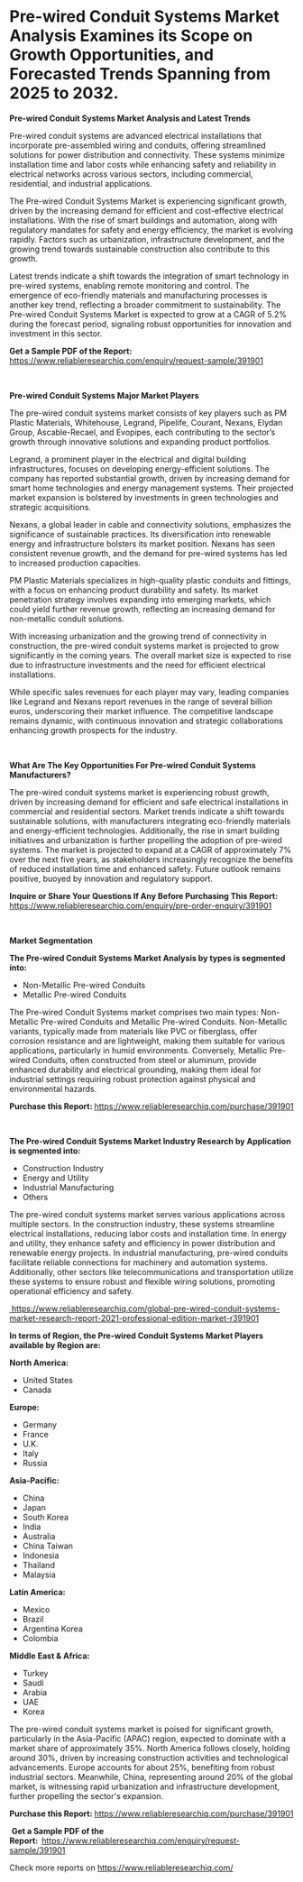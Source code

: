 <p><h1>Pre-wired Conduit Systems Market Analysis Examines its Scope on Growth Opportunities, and Forecasted Trends Spanning from 2025 to 2032.</h1></p><p><strong>Pre-wired Conduit Systems Market Analysis and Latest Trends</strong></p>
<p><p>Pre-wired conduit systems are advanced electrical installations that incorporate pre-assembled wiring and conduits, offering streamlined solutions for power distribution and connectivity. These systems minimize installation time and labor costs while enhancing safety and reliability in electrical networks across various sectors, including commercial, residential, and industrial applications.</p><p>The Pre-wired Conduit Systems Market is experiencing significant growth, driven by the increasing demand for efficient and cost-effective electrical installations. With the rise of smart buildings and automation, along with regulatory mandates for safety and energy efficiency, the market is evolving rapidly. Factors such as urbanization, infrastructure development, and the growing trend towards sustainable construction also contribute to this growth.</p><p>Latest trends indicate a shift towards the integration of smart technology in pre-wired systems, enabling remote monitoring and control. The emergence of eco-friendly materials and manufacturing processes is another key trend, reflecting a broader commitment to sustainability. The Pre-wired Conduit Systems Market is expected to grow at a CAGR of 5.2% during the forecast period, signaling robust opportunities for innovation and investment in this sector.</p></p>
<p><strong>Get a Sample PDF of the Report:&nbsp;</strong> <a href="https://www.reliableresearchiq.com/enquiry/request-sample/391901?utm_campaign=1906&utm_medium=2&utm_source=Github&utm_content=ia&utm_term=16012025&utm_id=pre-wired-conduit-systems">https://www.reliableresearchiq.com/enquiry/request-sample/391901</a></p>
<p>&nbsp;</p>
<p><strong>Pre-wired Conduit Systems Major Market Players</strong></p>
<p><p>The pre-wired conduit systems market consists of key players such as PM Plastic Materials, Whitehouse, Legrand, Pipelife, Courant, Nexans, Elydan Group, Ascable-Recael, and Evopipes, each contributing to the sector’s growth through innovative solutions and expanding product portfolios. </p><p>Legrand, a prominent player in the electrical and digital building infrastructures, focuses on developing energy-efficient solutions. The company has reported substantial growth, driven by increasing demand for smart home technologies and energy management systems. Their projected market expansion is bolstered by investments in green technologies and strategic acquisitions.</p><p>Nexans, a global leader in cable and connectivity solutions, emphasizes the significance of sustainable practices. Its diversification into renewable energy and infrastructure bolsters its market position. Nexans has seen consistent revenue growth, and the demand for pre-wired systems has led to increased production capacities.</p><p>PM Plastic Materials specializes in high-quality plastic conduits and fittings, with a focus on enhancing product durability and safety. Its market penetration strategy involves expanding into emerging markets, which could yield further revenue growth, reflecting an increasing demand for non-metallic conduit solutions.</p><p>With increasing urbanization and the growing trend of connectivity in construction, the pre-wired conduit systems market is projected to grow significantly in the coming years. The overall market size is expected to rise due to infrastructure investments and the need for efficient electrical installations.</p><p>While specific sales revenues for each player may vary, leading companies like Legrand and Nexans report revenues in the range of several billion euros, underscoring their market influence. The competitive landscape remains dynamic, with continuous innovation and strategic collaborations enhancing growth prospects for the industry.</p></p>
<p>&nbsp;</p>
<p><strong>What Are The Key Opportunities For Pre-wired Conduit Systems Manufacturers?</strong></p>
<p><p>The pre-wired conduit systems market is experiencing robust growth, driven by increasing demand for efficient and safe electrical installations in commercial and residential sectors. Market trends indicate a shift towards sustainable solutions, with manufacturers integrating eco-friendly materials and energy-efficient technologies. Additionally, the rise in smart building initiatives and urbanization is further propelling the adoption of pre-wired systems. The market is projected to expand at a CAGR of approximately 7% over the next five years, as stakeholders increasingly recognize the benefits of reduced installation time and enhanced safety. Future outlook remains positive, buoyed by innovation and regulatory support.</p></p>
<p><strong>Inquire or Share Your Questions If Any Before Purchasing This Report:</strong> <a href="https://www.reliableresearchiq.com/enquiry/pre-order-enquiry/391901?utm_campaign=1906&utm_medium=2&utm_source=Github&utm_content=ia&utm_term=16012025&utm_id=pre-wired-conduit-systems">https://www.reliableresearchiq.com/enquiry/pre-order-enquiry/391901</a></p>
<p>&nbsp;</p>
<p><strong>Market Segmentation</strong></p>
<p><strong>The Pre-wired Conduit Systems Market Analysis by types is segmented into:</strong></p>
<p><ul><li>Non-Metallic Pre-wired Conduits</li><li>Metallic Pre-wired Conduits</li></ul></p>
<p><p>The Pre-wired Conduit Systems market comprises two main types: Non-Metallic Pre-wired Conduits and Metallic Pre-wired Conduits. Non-Metallic variants, typically made from materials like PVC or fiberglass, offer corrosion resistance and are lightweight, making them suitable for various applications, particularly in humid environments. Conversely, Metallic Pre-wired Conduits, often constructed from steel or aluminum, provide enhanced durability and electrical grounding, making them ideal for industrial settings requiring robust protection against physical and environmental hazards.</p></p>
<p><strong>Purchase this Report:&nbsp;</strong><a href="https://www.reliableresearchiq.com/purchase/391901?utm_campaign=1906&utm_medium=2&utm_source=Github&utm_content=ia&utm_term=16012025&utm_id=pre-wired-conduit-systems">https://www.reliableresearchiq.com/purchase/391901</a></p>
<p>&nbsp;</p>
<p><strong>The Pre-wired Conduit Systems Market Industry Research by Application is segmented into:</strong></p>
<p><ul><li>Construction Industry</li><li>Energy and Utility</li><li>Industrial Manufacturing</li><li>Others</li></ul></p>
<p><p>The pre-wired conduit systems market serves various applications across multiple sectors. In the construction industry, these systems streamline electrical installations, reducing labor costs and installation time. In energy and utility, they enhance safety and efficiency in power distribution and renewable energy projects. In industrial manufacturing, pre-wired conduits facilitate reliable connections for machinery and automation systems. Additionally, other sectors like telecommunications and transportation utilize these systems to ensure robust and flexible wiring solutions, promoting operational efficiency and safety.</p></p>
<p><a href="https://www.reliableresearchiq.com/global-pre-wired-conduit-systems-market-research-report-2021-professional-edition-market-r391901?utm_campaign=1906&utm_medium=2&utm_source=Github&utm_content=ia&utm_term=16012025&utm_id=pre-wired-conduit-systems">&nbsp;https://www.reliableresearchiq.com/global-pre-wired-conduit-systems-market-research-report-2021-professional-edition-market-r391901</a></p>
<p><strong>In terms of Region, the Pre-wired Conduit Systems Market Players available by Region are:</strong></p>
<p>
    <p> <strong> North America: </strong>
        <ul>
            <li>United States</li>
            <li>Canada</li>
        </ul>
        </p> 
    <p> <strong> Europe: </strong>
        <ul>
            <li>Germany</li>
            <li>France</li>
            <li>U.K.</li>
            <li>Italy</li>
            <li>Russia</li>
        </ul>
        </p> 
    <p> <strong> Asia-Pacific: </strong>
        <ul>
            <li>China</li>
            <li>Japan</li>
            <li>South Korea</li>
            <li>India</li>
            <li>Australia</li>
            <li>China Taiwan</li>
            <li>Indonesia</li>
            <li>Thailand</li>
            <li>Malaysia</li>
        </ul>
        </p> 
    <p> <strong> Latin America: </strong>
        <ul>
            <li>Mexico</li>
            <li>Brazil</li>
            <li>Argentina Korea</li>
            <li>Colombia</li>
        </ul>
        </p> 
    <p> <strong> Middle East & Africa: </strong>
        <ul>
            <li>Turkey</li>
            <li>Saudi</li>
            <li>Arabia</li>
            <li>UAE</li>
            <li>Korea</li>
        </ul>
    </p>
    </p>
<p><p>The pre-wired conduit systems market is poised for significant growth, particularly in the Asia-Pacific (APAC) region, expected to dominate with a market share of approximately 35%. North America follows closely, holding around 30%, driven by increasing construction activities and technological advancements. Europe accounts for about 25%, benefiting from robust industrial sectors. Meanwhile, China, representing around 20% of the global market, is witnessing rapid urbanization and infrastructure development, further propelling the sector's expansion.</p></p>
<p><strong>Purchase this Report: </strong><a href="https://www.reliableresearchiq.com/purchase/391901?utm_campaign=1906&utm_medium=2&utm_source=Github&utm_content=ia&utm_term=16012025&utm_id=pre-wired-conduit-systems">https://www.reliableresearchiq.com/purchase/391901</a></p>
<p>&nbsp;<strong>Get a Sample PDF of the Report:&nbsp;&nbsp;</strong><a href="https://www.reliableresearchiq.com/enquiry/request-sample/391901?utm_campaign=1906&utm_medium=2&utm_source=Github&utm_content=ia&utm_term=16012025&utm_id=pre-wired-conduit-systems">https://www.reliableresearchiq.com/enquiry/request-sample/391901</a></p>
<p><strong></strong></p>
<p>Check more reports on <a href="https://www.reliableresearchiq.com/?utm_campaign=1906&utm_medium=2&utm_source=Github&utm_content=ia&utm_term=16012025&utm_id=pre-wired-conduit-systems">https://www.reliableresearchiq.com/</a></p>